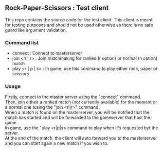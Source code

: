 ## Rock-Paper-Scissors : Test client
This repo contains the source code for the test client. This client is meant for testing purposes and should not be used otherwise as there is no safe guard like argument validation.

### Command list

 - connect : Connect  to masterserver
 - join <n | r> : Join matchmaking for ranked (r option) or normal (n option) match
 - play <r | p | s> : In game, use this command to play either rock, paper or scissors
 
 ### Usage

Firstly, connect to the master server using the "connect" command.  
Then, join eitheir a ranked match (not currently available) for the moment or a normal one (using the "join <n|r>" command.  
When a match is found on the masterserver, you will be notified that the match has started and will be forwarded to the gameserver that host the game.  
In game, use the "play <r|p|s> command to play when it's requested byt the server.  
At the end of the match, the client will auto forward you to the masterserver and you can start again a new match if you wish to.  

